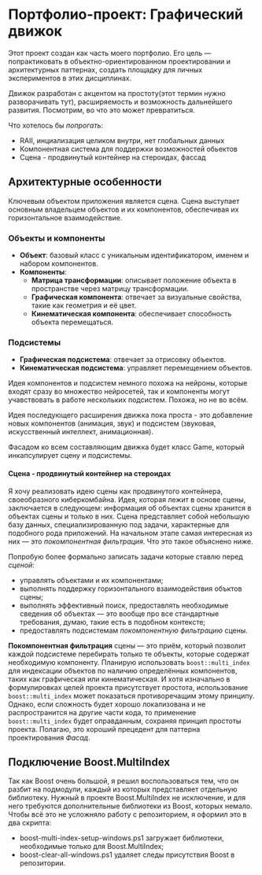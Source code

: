 # Портфолио-проект: Графический движок

Этот проект создан как часть моего портфолио. Его цель — попрактиковать в объектно-ориентированном проектировании и архитектурных паттернах, создать площадку для личных экспериментов в этих дисциплинах. 

Движок разработан с акцентом на простоту(этот термин нужно разворачивать тут), расширяемость и возможность дальнейшего развития. Посмотрим, во что это может превратиться.

Что хотелось бы *попрогать*:
 - RAII, инциализация целиком внутри, нет глобальных данных
 - Компонентная система для поддержки возможностей обьектов
 - Сцена - продвинутый контейнер на стероидах, фассад

## Архитектурные особенности

Ключевым объектом приложения является сцена. Сцена выступает основным владельцем объектов и их компонентов, обеспечивая их горизонтальное взаимодействие.

### Объекты и компоненты

- **Объект**: базовый класс с уникальным идентификатором, именем и набором компонентов.
- **Компоненты**:
  - **Матрица трансформации**: описывает положение объекта в пространстве через матрицу трансформации.
  - **Графическая компонента**: отвечает за визуальные свойства, такие как геометрия и её цвет.
  - **Кинематическая компонента**: обеспечивает способность объекта перемещаться.

### Подсистемы

- **Графическая подсистема**: отвечает за отрисовку объектов.
- **Кинематическая подсистема**: управляет перемещением объектов.

Идея компонентов и подсистем немного похожа на нейроны, которые входят сразу во множество нейросетей, так и компоненты могут учавствовать в работе нескольких подсистем. Похожа, но не во всём.

Идея последующего расширения движка пока проста - это добавление новых компонентов (анимация, звук) и подсистем (звуковая, искусственный интеллект, анимационная).

Фасадом ко всем составляющим движка будет класс Game, который инкапсулирует сцену и подсистемы.

#### Сцена - продвинутый контейнер на стероидах
Я хочу реализовать идею сцены как продвинутого контейнера, своеобразного киберкомбайна. Идея, которая лежит в основе сцены, заключается в следующем: информация об объектах сцены хранится в объектах сцены и только в них. Сцена представляет собой небольшую базу данных, специализированную под задачи, характерные для подобного рода приложений. На начальном этапе самая интересная из них — это *покомпонентная фильтрация*. Что это такое объяснено ниже.

Попробую более формально записать задачи которые ставлю перед *сценой*:
- управлять объектами и их компонентами;
- выполнять поддержку горизонтального взаимодействия объктов сцены;
- выполнять эффективный поиск, предоставлять необходимые сведения об объектах — это вообще про все стандартные требования, думаю, такие есть в подобном контексте;
- предоставлять подсистемам *покомпонентную фильтрацию* сцены.

**Покомпонентная фильтрация** сцены — это приём, который позволит каждой подсистеме перебирать только те объекты, которые содержат необходимую компоненту. Планирую использовать `boost::multi_index` для индексации объектов по наличию определённых компонентов, таких как графическая или кинематическая. И хотя изначально в формулировках целей проекта присутствует простота, использование `boost::multi_index` может показаться противоречащим этому принципу. Однако, если сложность будет хорошо локализована и не распространится на другие части кода, то применение `boost::multi_index` будет оправданным, сохраняя принцип простоты проекта. Полагаю, это хороший прецедент для паттерна проектирования *Фасад*.

## Подключение Boost.MultiIndex
Так как Boost очень большой, я решил воспользоваться тем, что он разбит на подмодули, каждый из которых представляет отдельную библиотеку. Нужный в проекте Boost.MultiIndex не исключение, и для него требуются дополнительные библиотеки из Boost, которых немало. Чтобы всё это не усложняло работу с репозиторием, я оформил это в два скрипта:
- boost-multi-index-setup-windows.ps1 загружает библиотеки, необходимые только для Boost.MultiIndex;
- boost-clear-all-windows.ps1 удаляет следы присутствия Boost в репозитории.
